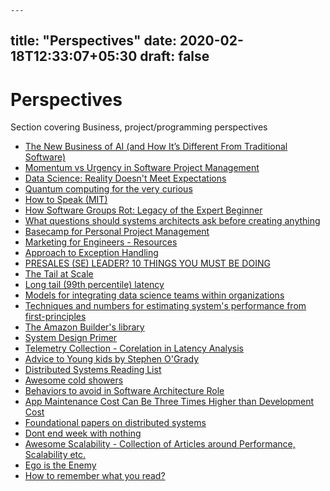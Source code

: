     ---
title: "Perspectives"
date: 2020-02-18T12:33:07+05:30
draft: false
---

# Perspectives 

Section covering Business, project/programming perspectives

- [The New Business of AI (and How It’s Different From Traditional Software)](https://a16z.com/2020/02/16/the-new-business-of-ai-and-how-its-different-from-traditional-software/)
- [Momentum vs Urgency in Software Project Management](http://testobsessed.com/2020/02/momentum-urgency/)
- [Data Science: Reality Doesn't Meet Expectations](https://dfrieds.com/articles/data-science-reality-vs-expectations.html)
- [Quantum computing for the very curious](https://quantum.country/qcvc#part-I)
- [How to Speak (MIT)](https://ocw.mit.edu/resources/res-tll-005-how-to-speak-january-iap-2018/how-to-speak/index.htm)
- [How Software Groups Rot: Legacy of the Expert Beginner](https://daedtech.com/how-software-groups-rot-legacy-of-the-expert-beginner/)
- [What questions should systems architects ask before creating anything](https://medium.com/@budilov/what-questions-should-systems-architects-ask-before-creating-anything-6cd92a01e71b)
- [Basecamp for Personal Project Management](https://basecamp.com/personal)
- [Marketing for Engineers - Resources](https://github.com/LisaDziuba/Marketing-for-Engineers)
- [Approach to Exception Handling](https://particular.net/blog/but-all-my-errors-are-severe)
- [PRESALES (SE) LEADER? 10 THINGS YOU MUST BE DOING](https://www.linkedin.com/pulse/presales-se-leader-10-things-you-must-doing-jon-upton?articleId=6685231165948932097#comments-6685231165948932097&trk=public_profile_article_view)
- [The Tail at Scale](https://cacm.acm.org/magazines/2013/2/160173-the-tail-at-scale/fulltext)
- [Long tail (99th percentile) latency](https://engineering.linkedin.com/performance/who-moved-my-99th-percentile-latency)
- [Models for integrating data science teams within organizations](https://medium.com/@djpardis/models-for-integrating-data-science-teams-within-organizations-7c5afa032ebd)
- [Techniques and numbers for estimating system's performance from first-principles](https://github.com/sirupsen/napkin-math)
- [The Amazon Builder's library](https://aws.amazon.com/builders-library/?cards-body.sort-by=item.additionalFields.customSort&cards-body.sort-order=asc&awsf.filter-content-type=*all)
- [System Design Primer](https://github.com/donnemartin/system-design-primer)
- [Telemetry Collection - Corelation in Latency Analysis](https://rakyll.medium.com/correlation-in-latency-analysis-419357b93287)
- [Advice to Young kids by Stephen O'Grady](https://thisistheway.us/)
- [Distributed Systems Reading List](https://dancres.github.io/Pages/)
- [Awesome cold showers](https://github.com/hwayne/awesome-cold-showers)
- [Behaviors to avoid in Software Architecture Role](https://www.danielwatts.info/post/7-behaviours-to-avoid-software-architect/)
- [App Maintenance Cost Can Be Three Times Higher than Development Cost](https://www.econnectivity.se/app-maintenance-cost-can-be-three-times-higher-than-development-cost/)
- [Foundational papers on distributed systems](http://muratbuffalo.blogspot.com/2021/02/foundational-distributed-systems-papers.html)
- [Dont end week with nothing](https://training.kalzumeus.com/newsletters/archive/do-not-end-the-week-with-nothing)
- [Awesome Scalability - Collection of Articles around Performance, Scalability etc.](https://github.com/binhnguyennus/awesome-scalability)
- [Ego is the Enemy](https://fs.blog/2016/06/ego-is-the-enemy-genghis-khan/)
- [How to remember what you read?](https://fs.blog/2021/08/remember-books/)